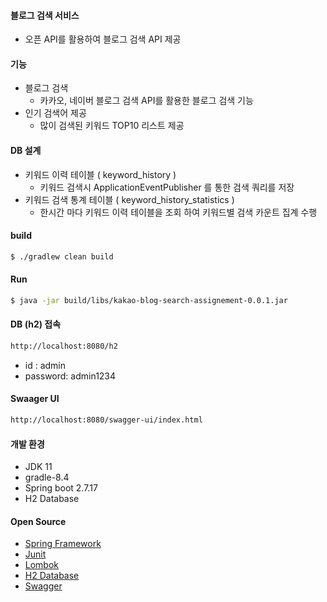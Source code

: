#### 블로그 검색 서비스
- 오픈 API를 활용하여 블로그 검색 API 제공

#### 기능
- 블로그 검색 
    - 카카오, 네이버 블로그 검색 API를 활용한 블로그 검색 기능
- 인기 검색어 제공 
    - 많이 검색된 키워드 TOP10 리스트 제공  

#### DB 설계
* 키워드 이력 테이블 ( keyword_history )
  * 키워드 검색시 ApplicationEventPublisher 를 통한 검색 쿼리를 저장
* 키워드 검색 통계 테이블 ( keyword_history_statistics )
  * 한시간 마다 키워드 이력 테이블을 조회 하여 키워드별 검색 카운트 집계 수행

#### build 
```bash
$ ./gradlew clean build
```

#### Run
```bash
$ java -jar build/libs/kakao-blog-search-assignement-0.0.1.jar
```
#### DB (h2) 접속
```bash
http://localhost:8080/h2
```
- id : admin
- password: admin1234

#### Swaager UI 
```bash
http://localhost:8080/swagger-ui/index.html
```

#### 개발 환경
- JDK 11
- gradle-8.4
- Spring boot 2.7.17
- H2 Database

#### Open Source
- [Spring Framework](https://spring.io/)
- [Junit](https://junit.org/junit5/)
- [Lombok](https://projectlombok.org/)
- [H2 Database](https://www.h2database.com/html/main.html)
- [Swagger](https://swagger.io/)
    